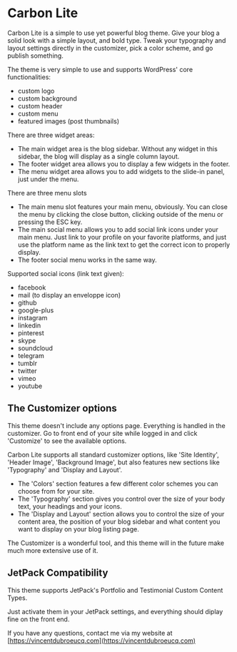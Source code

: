 # Carbon Lite

Carbon Lite is a simple to use yet powerful blog theme. Give your blog a solid look with a simple layout, and bold type. 
Tweak your typography and layout settings directly in the customizer, pick a color scheme, and go publish something.

The theme is very simple to use and supports WordPress' core functionalities:
 - custom logo 
 - custom background
 - custom header
 - custom menu
 - featured images (post thumbnails)

There are three widget areas:
 - The main widget area is the blog sidebar. Without any widget in this sidebar, the blog will display as a single column layout.
 - The footer widget area allows you to display a few widgets in the footer. 
 - The menu widget area allows you to add widgets to the slide-in panel, just under the menu.

There are three menu slots
 - The main menu slot features your main menu, obviously. You can close the menu by clicking the close button, clicking outside of the menu or pressing the ESC key.
 - The main social menu allows you to add social link icons under your main menu. Just link to your profile on your favorite platforms, and just use the platform name as the link text to get the correct icon to properly display.
 - The footer social menu works in the same way.

Supported social icons (link text given): 
 - facebook
 - mail (to display an enveloppe icon)
 - github
 - google-plus	
 - instagram
 - linkedin
 - pinterest
 - skype
 - soundcloud
 - telegram
 - tumblr
 - twitter
 - vimeo
 - youtube

## The Customizer options

This theme doesn't include any options page. Everything is handled in the customizer. Go to front end of your site while logged in and click 'Customize' to see the available options.

Carbon Lite supports all standard customizer options, like 'Site Identity', 'Header Image', 'Background Image', but also features new sections like 'Typography' and 'Display and Layout'.

 - The 'Colors' section features a few different color schemes you can choose from for your site.
 - The 'Typography' section gives you control over the size of your body text, your headings and your icons.
 - The 'Display and Layout' section allows you to control the size of your content area, the position of your blog sidebar and what content you want to display on your blog listing page.
 
The Customizer is a wonderful tool, and this theme will in the future make much more extensive use of it.

## JetPack Compatibility

This theme supports JetPack's Portfolio and Testimonial Custom Content Types.

Just activate them in your JetPack settings, and everything should diplay fine on the front end. 

If you have any questions, contact me via my website at [https://vincentdubroeucq.com](https://vincentdubroeucq.com)
